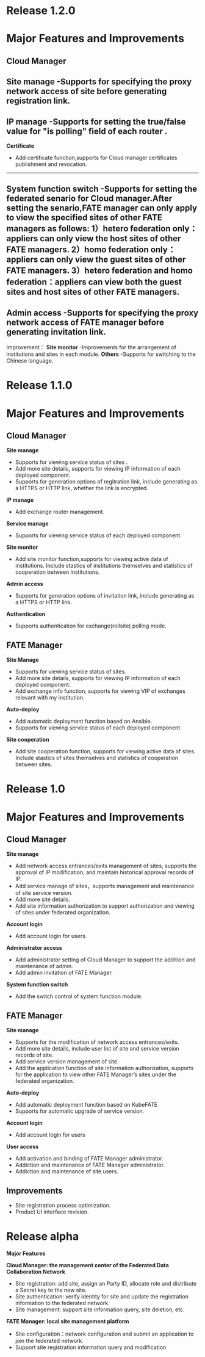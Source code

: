# **Release 1.2.0** #

# **Major Features and Improvements** #

## Cloud Manager ##

**Site manage**
-Supports for specifying the proxy network access of  site before generating registration link.
----------------------------------------------------------------------------------------------------
**IP manage**
-Supports for setting the true/false value for "is polling" field of each router .
----------------------------------------------------------------------------------------------------
**Certificate**
- Add certificate function,supports for Cloud manager certificates publishment and revocation.
----------------------------------------------------------------------------------------------------
**System function switch**
-Supports for setting the federated senario for Cloud manager.After setting the senario,FATE manager can only apply to view the specified sites of other FATE managers as follows:
1）hetero federation only：appliers can  only view the host sites of other FATE managers.
2）homo federation only：appliers can  only view the guest sites of other FATE managers.
3）hetero federation and homo federation：appliers can view both the guest sites and host sites of other FATE managers.
----------------------------------------------------------------------------------------------------
**Admin access**
-Supports for specifying the proxy network access of FATE manager before generating invitation link.
----------------------------------------------------------------------------------------------------

Improvement：
**Site monitor**
-Improvements for the arrangement of institutions and sites in each module.
**Others**
-Supports for switching  to the Chinese language.

# **Release 1.1.0** #

# **Major Features and Improvements** #

## Cloud Manager ##

**Site manage**
- Supports for viewing service status of sites .
- Add more site details, supports for viewing  IP information of each deployed component.
- Supports for generation options of regitration link, include generating as a HTTPS or HTTP link, whether the link is encrypted.

**IP manage**
- Add exchange router management.  

**Service manage**
- Supports for viewing service status of each deployed component.

**Site monitor**
- Add site monitor function,supports for viewing active data of institutions. Include stastics of  institutions themselves and statistics of cooperation between institutions.

**Admin access**
- Supports for generation options of invitation link, include generating as a HTTPS or HTTP link.

**Authentication**
- Supports authentication for exchange(rollsite) polling mode.


## FATE Manager ##

**Site Manage**
- Supports for viewing service status of sites.
- Add more site details, supports for viewing IP information of each deployed component.
- Add exchange info function, supports for viewing VIP of exchanges relevant with my institution.


**Auto-deploy**
- Add automatic deployment function based on Ansible.
- Supports for viewing service status of each deployed component.

**Site cooperation**
- Add site cooperation function, supports for viewing active data of sites. Include stastics of sites themselves and statistics of cooperation between sites.


# **Release 1.0** #

# **Major Features and Improvements** #

## Cloud Manager ##

**Site manage**

- Add network access entrances/exits management of sites, supports the approval of IP modification, and maintain historical approval records of IP.
- Add service manage of sites，supports management and maintenance of site service version.
- Add more site details.
- Add site information authorization to support authorization and viewing of sites under federated organization.

**Account login**

- Add account login for users.

**Administrator access**

- Add administrator setting of Cloud Manager to support the addition and maintenance of admin.
- Add admin invitation of FATE Manager.

**System function switch**

- Add the switch control of system function module.


## FATE Manager ##

**Site manage**

- Supports for the modification of network access entrances/exits.
- Add more site details, include user list of site and service version records of site.
- Add service version management of site.
- Add the application function of site information authorization, supports for the application to view other FATE Manager’s sites under the federated organization.

**Auto-deploy**

- Add automatic deployment function based on KubeFATE
- Supports for automatic upgrade of service version.

**Account login**

- Add account login for users

**User access**

- Add activation and binding of FATE Manager administrator.
- Addiction and maintenance of FATE Manager administrator.
- Addiction and maintenance of site users.

## Improvements ##

- Site registration process optimization.
- Product UI interface revision.


# **Release alpha** #

**Major Features**
 
**Cloud Manager: the management center of the Federated Data Collaboration Network**

- Site registration: add site, assign an Party ID, allocate role and distribute a Secret key to the new site.
- Site authentication: verify identity for site and update the registration information to the federated network.
- Site management: support site information query, site deletion, etc.

**FATE Manager: local site management platform**

- Site configuration：network configuration and submit an application to join the federated network.
- Support site registration information query and modification

